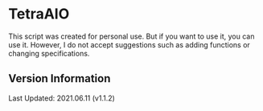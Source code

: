 # TetraAIO  
This script was created for personal use. But if you want to use it, you can use it.
However, I do not accept suggestions such as adding functions or changing specifications.

## Version Information
Last Updated: 2021.06.11 (v1.1.2)
